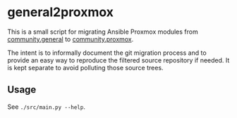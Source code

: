 # general2proxmox

This is a small script for migrating Ansible Proxmox modules from
[community.general][github-general] to [community.proxmox][github-proxmox].

The intent is to informally document the git migration process and to provide an
easy way to reproduce the filtered source repository if needed.  It is kept
separate to avoid polluting those source trees.

## Usage

See `./src/main.py --help`.

<!-- lilnks -->

[github-general]: (https://github.com/ansible-collections/community.general.git)
[github-proxmox]: (https://github.com/ansible-collections/community.proxmox.git)
